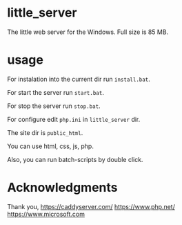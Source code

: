 # little_server
The little web server for the Windows. Full size is 85 MB.
# usage
For instalation into the current dir run `install.bat`.

For start the server run `start.bat`.

For stop the server run `stop.bat`.

For configure edit `php.ini` in `little_server` dir.

The site dir is `public_html`.

You can use html, css, js, php.

Also, you can run batch-scripts by double click.

# Acknowledgments
Thank you,
https://caddyserver.com/
https://www.php.net/
https://www.microsoft.com
